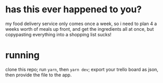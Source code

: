 # has this ever happened to you?

my food delivery service only comes once a week, so i need to plan 4 a weeks worth of meals up front, and get the ingredients all at once, but copypasting everything into a shopping list sucks!

# running

clone this repo; run `yarn`, then `yarn dev`; export your trello board as json, then provide the file to the app. 
